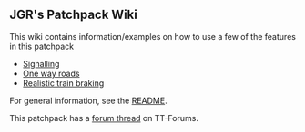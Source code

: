 ## JGR's Patchpack Wiki

This wiki contains information/examples on how to use a few of the features in this patchpack
* [Signalling](wiki/Signalling)
* [One way roads](wiki/One-way-roads)
* [Realistic train braking](wiki/Realistic-braking)

For general information, see the [README](https://github.com/JGRennison/OpenTTD-patches/blob/jgrpp/README.md).

This patchpack has a [forum thread](https://www.tt-forums.net/viewtopic.php?f=33&t=73469) on TT-Forums.
